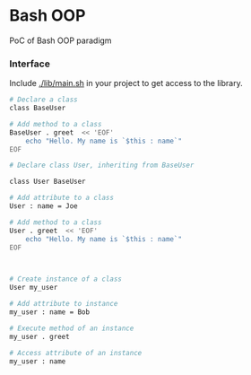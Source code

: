 # Bash OOP
PoC of Bash OOP paradigm

### Interface

Include [./lib/main.sh](./lib/main.sh) in your project to get access to the library.
```bash
# Declare a class
class BaseUser

# Add method to a class
BaseUser . greet  << 'EOF'
    echo "Hello. My name is `$this : name`"
EOF

# Declare class User, inheriting from BaseUser

class User BaseUser

# Add attribute to a class
User : name = Joe

# Add method to a class
User . greet  << 'EOF'
    echo "Hello. My name is `$this : name`"
EOF



# Create instance of a class
User my_user

# Add attribute to instance
my_user : name = Bob

# Execute method of an instance
my_user . greet

# Access attribute of an instance
my_user : name
```
